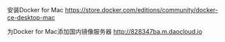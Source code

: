 安装Docker for Mac
https://store.docker.com/editions/community/docker-ce-desktop-mac

为Docker for Mac添加国内镜像服务器
http://828347ba.m.daocloud.io